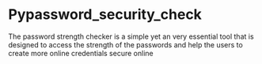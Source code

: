 # Pypassword_security_check
The password strength checker is a simple yet an very essential tool that is designed to access the strength of the passwords  and help the users to create more online credentials secure online  
